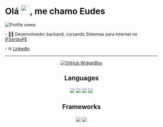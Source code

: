 <h1>Olá <img src="https://raw.githubusercontent.com/kaueMarques/kaueMarques/master/hi.gif" height="30px">, me chamo Eudes</h1>
<p></p>
<p> <img src="https://komarev.com/ghpvc/?username=eudesps&color=424266" alt="Profile views" /></p>

<p>-  👨‍💻 Desenvolvedor backand, cursando Sistemas para Internet no <a href="https://ifsertaope.edu.br/" target="blank_">IFSertãoPE</a></p>
<p>-  🌐 <a href="https://www.linkedin.com/in/eudesps">Linkedln</a></p>
<hr>

<div align="center">
  <a href="https://github.com/eudesps">
    <img src="https://github-widgetbox.vercel.app/api/profile?username=eudesps&data=followers,repositories,stars,commits&theme=dark" alt="GitHub WidgetBox">
  </a>
</div>

## <p align="center"> Languages
<p align="center">
     <img src="https://ziadoua.github.io/m3-Markdown-Badges/badges/Kotlin/kotlin2.svg">
     <img src="https://ziadoua.github.io/m3-Markdown-Badges/badges/Java/java2.svg">
     <img src="https://ziadoua.github.io/m3-Markdown-Badges/badges/Python/python3.svg">
     <img src="https://ziadoua.github.io/m3-Markdown-Badges/badges/Javascript/javascript3.svg">
<br>
  
## <p align="center"> Frameworks
<p align="center">
     <img src="https://ziadoua.github.io/m3-Markdown-Badges/badges/ReactNative/reactnative3.svg">
     <img src="https://ziadoua.github.io/m3-Markdown-Badges/badges/Bootstrap/bootstrap1.svg">
<br>
